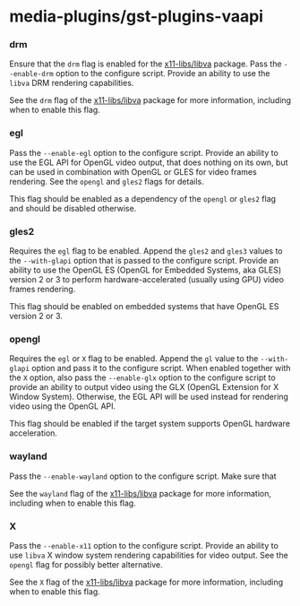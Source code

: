 # media-plugins/gst-plugins-vaapi

### drm
Ensure that the `drm` flag is enabled for the [x11-libs/libva](../x11-libs/libva.md) package. Pass the `--enable-drm` option to the configure script. Provide an ability to use the `libva` DRM rendering capabilities.

See the `drm` flag of the [x11-libs/libva](../x11-libs/libva.md) package for more information, including when to enable this flag.

### egl
Pass the `--enable-egl` option to the configure script. Provide an ability to use the EGL API for OpenGL video output, that does nothing on its own, but can be used in combination with OpenGL or GLES for video frames rendering. See the `opengl` and `gles2` flags for details.

This flag should be enabled as a dependency of the `opengl` or `gles2` flag and should be disabled otherwise.

### gles2
Requires the `egl` flag to be enabled. Append the `gles2` and `gles3` values to the `--with-glapi` option that is passed to the configure script. Provide an ability to use the OpenGL ES (OpenGL for Embedded Systems, aka GLES) version 2 or 3 to perform hardware-accelerated (usually using GPU) video frames rendering.

This flag should be enabled on embedded systems that have OpenGL ES version 2 or 3.

### opengl
Requires the `egl` or `X` flag to be enabled. Append the `gl` value to the `--with-glapi` option and pass it to the configure script. When enabled together with the `X` option, also pass the `--enable-glx` option to the configure script to provide an ability to output video using the GLX (OpenGL Extension for X Window System). Otherwise, the EGL API will be used instead for rendering video using the OpenGL API.

This flag should be enabled if the target system supports OpenGL hardware acceleration.

### wayland
Pass the `--enable-wayland` option to the configure script. Make sure that

See the `wayland` flag of the [x11-libs/libva](../x11-libs/libva.md) package for more information, including when to enable this flag.

### X
Pass the `--enable-x11` option to the configure script. Provide an ability to use `libva` X window system rendering capabilities for video output. See the `opengl` flag for possibly better alternative.

See the `X` flag of the [x11-libs/libva](../x11-libs/libva.md) package for more information, including when to enable this flag.
